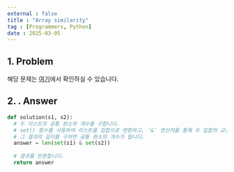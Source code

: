 ```yaml
---
external : false
title : "Array similarity"
tag : [Programmers, Python]
date : 2025-03-05
---
```


## 1. Problem

해당 문제는 [여기](https://school.programmers.co.kr/learn/courses/30/lessons/120903)에서 확인하실 수 있습니다.

## 2. . Answer

```python
def solution(s1, s2):
  # 두 리스트의 공통 원소의 개수를 구합니다.
  # set() 함수를 사용하여 리스트를 집합으로 변환하고, '&' 연산자를 통해 두 집합의 교집합을 구합니다.
  # 그 결과의 길이를 구하면 공통 원소의 개수가 됩니다.
  answer = len(set(s1) & set(s2))
  
  # 결과를 반환합니다.
  return answer
```
